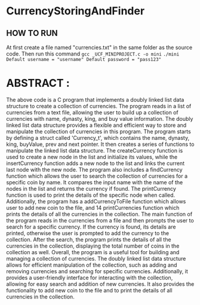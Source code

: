 # CurrencyStoringAndFinder

## HOW TO RUN
At first create a file named "currencies.txt" in the same folder as the source code.
Then run this command
   `gcc _UCF_MINIPROJECT.c -o mini`
`./mini`
`Default username = "username"
Default password = "pass123"`

# ABSTRACT :
The above code is a C program that implements a doubly linked list data structure to create a collection of currencies. The program reads in a list of currencies from a text file, allowing the user to build up a collection of currencies with name, dynasty, king, and buy value information. The doubly linked list data structure provides a flexible and efficient way to store and manipulate the collection of currencies in this program.
The program starts by defining a struct called 'Currency_t', which contains the name, dynasty, king, buyValue, prev and next pointer. It then creates a series of functions to manipulate the linked list data structure. The createCurrency function is used to create a new node in the list and initialize its values, while the insertCurrency function adds a new node to the list and links the current last node with the new node.
The program also includes a findCurrency function which allows the user to search the collection of currencies for a specific coin by name. It compares the input name with the name of the nodes in the list and returns the currency if found. The printCurrency function is used to print the details of the specific node when called. Additionally, the program has a addCurrencyToFile function which allows user to add new coin to the file, and 14 printCurrencies function which prints the details of all the currencies in the collection.
The main function of the program reads in the currencies from a file and then prompts the user to search for a specific currency. If the currency is found, its details are printed, otherwise the user is prompted to add the currency to the collection. After the search, the program prints the details of all the currencies in the collection, displaying the total number of coins in the collection as well.
Overall, the program is a useful tool for building and managing a collection of currencies. The doubly linked list data structure allows for efficient manipulation of the collection, such as adding and removing currencies and searching for specific currencies. Additionally, it provides a user-friendly interface for interacting with the collection, allowing for easy search and addition of new currencies. It also provides the functionality to add new coin to the file and to print the details of all currencies in the collection.


